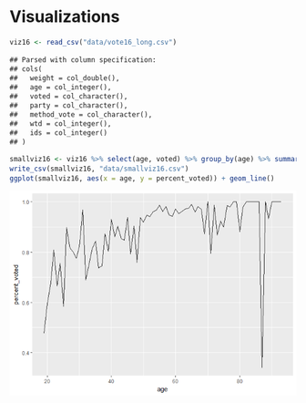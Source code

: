 Visualizations
================

``` r
viz16 <- read_csv("data/vote16_long.csv")
```

    ## Parsed with column specification:
    ## cols(
    ##   weight = col_double(),
    ##   age = col_integer(),
    ##   voted = col_character(),
    ##   party = col_character(),
    ##   method_vote = col_character(),
    ##   wtd = col_integer(),
    ##   ids = col_integer()
    ## )

``` r
smallviz16 <- viz16 %>% select(age, voted) %>% group_by(age) %>% summarize(percent_voted = mean(voted == "yes"))
write_csv(smallviz16, "data/smallviz16.csv")
ggplot(smallviz16, aes(x = age, y = percent_voted)) + geom_line()
```

![](OH_data_viz_files/figure-markdown_github-ascii_identifiers/play-1.png)
